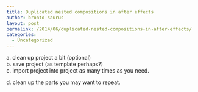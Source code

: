 ```yaml
---
title: Duplicated nested compositions in after effects
author: bronto saurus
layout: post
permalink: /2014/06/duplicated-nested-compositions-in-after-effects/
categories:
  - Uncategorized
---
```

a. clean up project a bit (optional)  
b. save project (as template perhaps?)  
c. import project into project as many times as you need.

d. clean up the parts you may want to repeat.